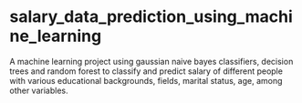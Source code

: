 # salary_data_prediction_using_machine_learning
A machine learning project using gaussian naive bayes classifiers, decision trees and random forest to classify and predict salary of different people with various educational backgrounds, fields, marital status, age, among other variables.
